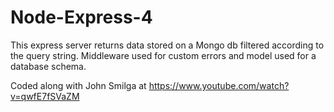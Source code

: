 # Node-Express-4

This express server returns data stored on a Mongo db filtered according to the query string.
Middleware used for custom errors and model used for a database schema.

Coded along with John Smilga at https://www.youtube.com/watch?v=qwfE7fSVaZM
